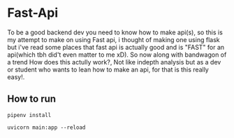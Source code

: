 # Fast-Api
To be a good backend dev you need to know how to make api(s), so this is my attempt to make on using Fast api, i thought of making one using flask but 
i've read some places that fast api is actually good and is "FAST" for an api(which tbh did't even matter to me xD). So now along with bandwagon of a trend How does this actully work?, Not like indepth analysis but as a dev or student who wants to lean how to make an api, for that is this really easy!.

## How to run
``` pipenv install ```

``` uvicorn main:app --reload ```